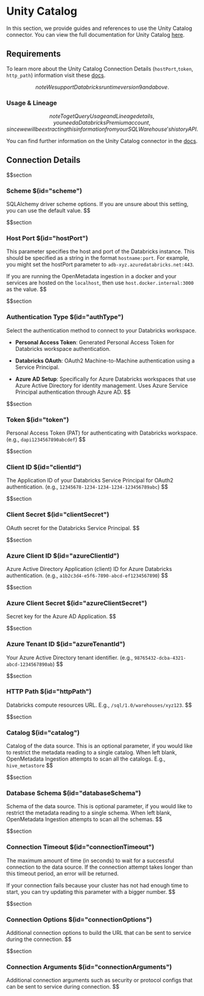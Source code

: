 # Unity Catalog

In this section, we provide guides and references to use the Unity Catalog connector. You can view the full documentation for Unity Catalog <a href="https://docs.open-metadata.org/connectors/database/unity-catalog" target="_blank">here</a>.

## Requirements

To learn more about the Unity Catalog Connection Details (`hostPort`,`token`, `http_path`) information visit these <a href="https://docs.open-metadata.org/connectors/database/unity-catalog/troubleshooting" target="_blank">docs</a>.

$$note
We support Databricks runtime version 9 and above.
$$

### Usage & Lineage

$$note
To get Query Usage and Lineage details, you need a Databricks Premium account, since we will be extracting this information from your SQL Warehouse's history API.
$$

You can find further information on the Unity Catalog connector in the <a href="https://docs.open-metadata.org/connectors/database/unity-catalog" target="_blank">docs</a>.

## Connection Details

$$section
### Scheme $(id="scheme")
SQLAlchemy driver scheme options. If you are unsure about this setting, you can use the default value.
$$

$$section
### Host Port $(id="hostPort")
This parameter specifies the host and port of the Databricks instance. This should be specified as a string in the format `hostname:port`. For example, you might set the hostPort parameter to `adb-xyz.azuredatabricks.net:443`.

If you are running the OpenMetadata ingestion in a docker and your services are hosted on the `localhost`, then use `host.docker.internal:3000` as the value.
$$

$$section
### Authentication Type $(id="authType")
Select the authentication method to connect to your Databricks workspace.

- **Personal Access Token**: Generated Personal Access Token for Databricks workspace authentication.

- **Databricks OAuth**: OAuth2 Machine-to-Machine authentication using a Service Principal.

- **Azure AD Setup**: Specifically for Azure Databricks workspaces that use Azure Active Directory for identity management. Uses Azure Service Principal authentication through Azure AD.
$$

$$section
### Token $(id="token")
Personal Access Token (PAT) for authenticating with Databricks workspace.
(e.g., `dapi1234567890abcdef`)
$$

$$section
### Client ID $(id="clientId")
The Application ID of your Databricks Service Principal for OAuth2 authentication.
(e.g., `12345678-1234-1234-1234-123456789abc`)
$$

$$section
### Client Secret $(id="clientSecret")
OAuth secret for the Databricks Service Principal.
$$

$$section
### Azure Client ID $(id="azureClientId")
Azure Active Directory Application (client) ID for Azure Databricks authentication.
(e.g., `a1b2c3d4-e5f6-7890-abcd-ef1234567890`)
$$

$$section
### Azure Client Secret $(id="azureClientSecret")
Secret key for the Azure AD Application.
$$

$$section
### Azure Tenant ID $(id="azureTenantId")
Your Azure Active Directory tenant identifier.
(e.g., `98765432-dcba-4321-abcd-1234567890ab`)
$$


$$section
### HTTP Path $(id="httpPath")
Databricks compute resources URL. E.g., `/sql/1.0/warehouses/xyz123`.
$$

$$section
### Catalog $(id="catalog")
Catalog of the data source. This is an optional parameter, if you would like to restrict the metadata reading to a single catalog. When left blank, OpenMetadata Ingestion attempts to scan all the catalogs. E.g., `hive_metastore`
$$

$$section
### Database Schema $(id="databaseSchema")
Schema of the data source. This is optional parameter, if you would like to restrict the metadata reading to a single schema. When left blank, OpenMetadata Ingestion attempts to scan all the schemas.
$$

$$section
### Connection Timeout $(id="connectionTimeout")
The maximum amount of time (in seconds) to wait for a successful connection to the data source. If the connection attempt takes longer than this timeout period, an error will be returned.

If your connection fails because your cluster has not had enough time to start, you can try updating this parameter with a bigger number.
$$

$$section
### Connection Options $(id="connectionOptions")
Additional connection options to build the URL that can be sent to service during the connection.
$$

$$section
### Connection Arguments $(id="connectionArguments")
Additional connection arguments such as security or protocol configs that can be sent to service during connection.
$$

